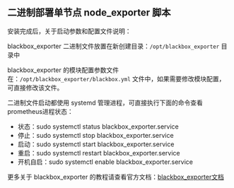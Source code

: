 ## 二进制部署单节点 node_exporter 脚本

安装完成后，关于启动参数和配置文件说明：

blackbox_exporter 二进制文件放置在新创建目录：`/opt/blackbox_exporter` 目录中

blackbox_exporter 的模块配置参数文件在：`/opt/blackbox_exporter/blackbox.yml` 文件中，如果需要修改模块配置，可直接修改该文件。

二进制文件启动都使用 systemd 管理进程，可直接执行下面的命令查看prometheus进程状态：

- 状态：sudo systemctl status blackbox_exporter.service
- 停止：sudo systemctl stop blackbox_exporter.service
- 启动：sudo systemctl start blackbox_exporter.service
- 重启：sudo systemctl restart blackbox_exporter.service
- 开机自启：sudo systemctl enable blackbox_exporter.service

更多关于 blackbox_exporter 的教程请查看官方文档：[blackbox_exporter文档](https://github.com/prometheus/blackbox_exporter)